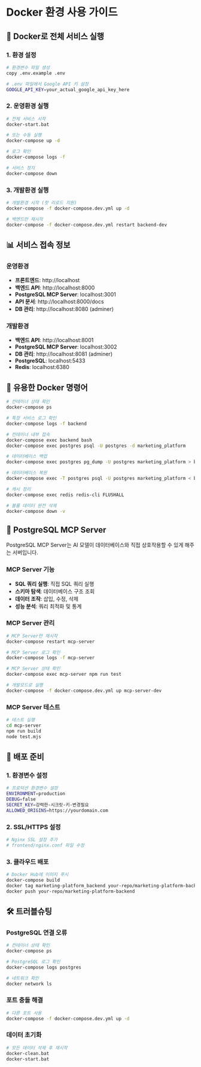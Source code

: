 # Docker 환경 사용 가이드

## 🐳 Docker로 전체 서비스 실행

### 1. 환경 설정

```bash
# 환경변수 파일 생성
copy .env.example .env

# .env 파일에서 Google API 키 설정
GOOGLE_API_KEY=your_actual_google_api_key_here
```

### 2. 운영환경 실행

```bash
# 전체 서비스 시작
docker-start.bat

# 또는 수동 실행
docker-compose up -d

# 로그 확인
docker-compose logs -f

# 서비스 정지
docker-compose down
```

### 3. 개발환경 실행

```bash
# 개발환경 시작 (핫 리로드 지원)
docker-compose -f docker-compose.dev.yml up -d

# 백엔드만 재시작
docker-compose -f docker-compose.dev.yml restart backend-dev
```

## 📊 서비스 접속 정보

### 운영환경
- **프론트엔드**: http://localhost
- **백엔드 API**: http://localhost:8000
- **PostgreSQL MCP Server**: localhost:3001
- **API 문서**: http://localhost:8000/docs
- **DB 관리**: http://localhost:8080 (adminer)

### 개발환경
- **백엔드 API**: http://localhost:8001
- **PostgreSQL MCP Server**: localhost:3002
- **DB 관리**: http://localhost:8081 (adminer)
- **PostgreSQL**: localhost:5433
- **Redis**: localhost:6380

## 🔧 유용한 Docker 명령어

```bash
# 컨테이너 상태 확인
docker-compose ps

# 특정 서비스 로그 확인
docker-compose logs -f backend

# 컨테이너 내부 접속
docker-compose exec backend bash
docker-compose exec postgres psql -U postgres -d marketing_platform

# 데이터베이스 백업
docker-compose exec postgres pg_dump -U postgres marketing_platform > backup.sql

# 데이터베이스 복원
docker-compose exec -T postgres psql -U postgres marketing_platform < backup.sql

# 캐시 정리
docker-compose exec redis redis-cli FLUSHALL

# 볼륨 데이터 완전 삭제
docker-compose down -v
```

## 🔧 PostgreSQL MCP Server

PostgreSQL MCP Server는 AI 모델이 데이터베이스와 직접 상호작용할 수 있게 해주는 서버입니다.

### MCP Server 기능
- **SQL 쿼리 실행**: 직접 SQL 쿼리 실행
- **스키마 탐색**: 데이터베이스 구조 조회
- **데이터 조작**: 삽입, 수정, 삭제
- **성능 분석**: 쿼리 최적화 및 통계

### MCP Server 관리

```bash
# MCP Server만 재시작
docker-compose restart mcp-server

# MCP Server 로그 확인
docker-compose logs -f mcp-server

# MCP Server 상태 확인
docker-compose exec mcp-server npm run test

# 개발모드로 실행
docker-compose -f docker-compose.dev.yml up mcp-server-dev
```

### MCP Server 테스트

```bash
# 테스트 실행
cd mcp-server
npm run build
node test.mjs
```

## 🚀 배포 준비

### 1. 환경변수 설정
```bash
# 프로덕션 환경변수 설정
ENVIRONMENT=production
DEBUG=false
SECRET_KEY=강력한-시크릿-키-변경필요
ALLOWED_ORIGINS=https://yourdomain.com
```

### 2. SSL/HTTPS 설정
```bash
# Nginx SSL 설정 추가
# frontend/nginx.conf 파일 수정
```

### 3. 클라우드 배포
```bash
# Docker Hub에 이미지 푸시
docker-compose build
docker tag marketing-platform_backend your-repo/marketing-platform-backend
docker push your-repo/marketing-platform-backend
```

## 🛠️ 트러블슈팅

### PostgreSQL 연결 오류
```bash
# 컨테이너 상태 확인
docker-compose ps

# PostgreSQL 로그 확인
docker-compose logs postgres

# 네트워크 확인
docker network ls
```

### 포트 충돌 해결
```bash
# 다른 포트 사용
docker-compose -f docker-compose.dev.yml up -d
```

### 데이터 초기화
```bash
# 모든 데이터 삭제 후 재시작
docker-clean.bat
docker-start.bat
```
